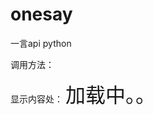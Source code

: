 # onesay
一言api python


调用方法：
<script src="https://cdn.valarx.com/sentence/sentence.js" charset="utf-8"></script>
显示内容处：
<span id="words" style="font-size: 2rem;">加载中。。</span>
